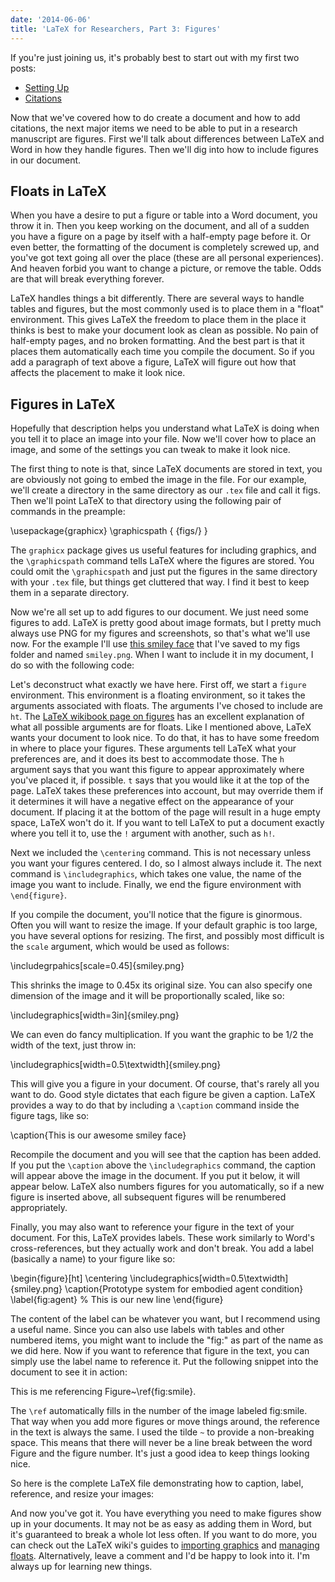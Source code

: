 ```yaml
---
date: '2014-06-06'
title: 'LaTeX for Researchers, Part 3: Figures'
---
```


If you're just joining us, it's probably best to start out with my first two
posts:

* [Setting Up](http://www.schuetzler.net/blog/latex-for-researchers-pt-1/)
* [Citations](http://www.schuetzler.net/blog/latex-for-researchers-pt-2/)

Now that we've covered how to do create a document and how to add citations, the
next major items we need to be able to put in a research manuscript are
figures. First we'll talk about differences between LaTeX and Word in how they
handle figures. Then we'll dig into how to include figures in our document.

<!-- more -->

## Floats in LaTeX

When you have a desire to put a figure or table into a Word document, you throw
it in. Then you keep working on the document, and all of a sudden you have a
figure on a page by itself with a half-empty page before it. Or even better, the
formatting of the document is completely screwed up, and you've got text going
all over the place (these are all personal experiences). And heaven forbid you
want to change a picture, or remove the table. Odds are that will break
everything forever.

LaTeX handles things a bit differently. There are several ways to handle tables
and figures, but the most commonly used is to place them in a "float"
environment. This gives LaTeX the freedom to place them in the place it thinks
is best to make your document look as clean as possible. No pain of half-empty
pages, and no broken formatting. And the best part is that it places them
automatically each time you compile the document. So if you add a paragraph of
text above a figure, LaTeX will figure out how that affects the placement to
make it look nice.

## Figures in LaTeX

Hopefully that description helps you understand what LaTeX is doing when you
tell it to place an image into your file. Now we'll cover how to place an image,
and some of the settings you can tweak to make it look nice.

The first thing to note is that, since LaTeX documents are stored in text, you
are obviously not going to embed the image in the file. For our example, we'll
create a directory in the same directory as our `.tex` file and call it
figs. Then we'll point LaTeX to that directory using the following pair of
commands in the preample:

\usepackage{graphicx}
\graphicspath { {figs/} }

The `graphicx` package gives us useful features for including graphics, and the
`\graphicspath` command tells LaTeX where the figures are stored. You could omit
the `\graphicspath` and just put the figures in the same directory with your
`.tex` file, but things get cluttered that way. I find it best to keep them in a
separate directory.

Now we're all set up to add figures to our document. We just need some figures
to add. LaTeX is pretty good about image formats, but I pretty much always use
PNG for my figures and screenshots, so that's what we'll use now. For the
example I'll use
[this smiley face](http://upload.wikimedia.org/wikipedia/commons/thumb/8/85/Smiley.svg/640px-Smiley.svg.png)
that I've saved to my figs folder and named `smiley.png`. When I want to include
it in my document, I do so with the following code:

<script src="https://gist.github.com/rschuetzler/b16d49ca8ee29cde55ca.js"></script>

Let's deconstruct what exactly we have here. First off, we start a `figure`
environment. This environment is a floating environment, so it takes the
arguments associated with floats. The arguments I've chosed to include are
`ht`. The
[LaTeX wikibook page on figures](http://en.wikibooks.org/wiki/LaTeX/Floats,_Figures_and_Captions)
has an excellent explanation of what all possible arguments are for floats. Like
I mentioned above, LaTeX wants your document to look nice. To do that, it has to
have some freedom in where to place your figures. These arguments tell LaTeX
what your preferences are, and it does its best to accommodate those. The `h`
argument says that you want this figure to appear approximately where you've
placed it, if possible. `t` says that you would like it at the top of the
page. LaTeX takes these preferences into account, but may override them if it
determines it will have a negative effect on the appearance of your document. If
placing it at the bottom of the page will result in a huge empty space, LaTeX
won't do it. If you want to tell LaTeX to put a document exactly where you tell
it to, use the `!` argument with another, such as `h!`.

Next we included the `\centering` command. This is not necessary unless you want
your figures centered. I do, so I almost always include it. The next command is
`\includegraphics`, which takes one value, the name of the image you want to
include. Finally, we end the figure environment with `\end{figure}`.

If you compile the document, you'll notice that the figure is ginormous. Often
you will want to resize the image. If your default graphic is too large,
you have several options for resizing. The first, and possibly most difficult is
the `scale` argument, which would be used as follows:

\includegrpahics[scale=0.45]{smiley.png}

This shrinks the image to 0.45x its original size. You can also specify one
dimension of the image and it will be proportionally scaled, like so:

\includegraphics[width=3in]{smiley.png}

We can even do fancy multiplication. If you want the graphic to be 1/2 the width
of the text, just throw in:

\includegraphics[width=0.5\textwidth]{smiley.png}

This will give you a figure in your document. Of course, that's rarely all you
want to do. Good style dictates that each figure be given a caption. LaTeX
provides a way to do that by including a `\caption` command inside the figure
tags, like so:

\caption{This is our awesome smiley face}

Recompile the document and you will see that the caption has been added. If you
put the `\caption` above the `\includegraphics` command, the caption will appear
above the image in the document. If you put it below, it will appear
below. LaTeX also numbers figures for you automatically, so if a new figure is
inserted above, all subsequent figures will be renumbered appropriately.

Finally, you may also want to reference your figure in the text of your
document. For this, LaTeX provides labels. These work similarly to Word's
cross-references, but they actually work and don't break. You add a label
(basically a name) to your figure like so:

\begin{figure}[ht]
\centering
\includegraphics[width=0.5\textwidth]{smiley.png}
\caption{Prototype system for embodied agent condition}
\label{fig:agent}  % This is our new line
\end{figure}

The content of the label can be whatever you want, but I recommend using a
useful name. Since you can also use labels with tables and other numbered items,
you might want to include the "fig:" as part of the name as we did here. Now if
you want to reference that figure in the text, you can simply use the label name
to reference it. Put the following snippet into the document to see it in
action:

This is me referencing Figure~\ref{fig:smile}.

The `\ref` automatically fills in the number of the image labeled
fig:smile. That way when you add more figures or move things around, the
reference in the text is always the same. I used the tilde `~` to provide a
non-breaking space. This means that there will never be a line break between the
word Figure and the figure number. It's just a good idea to keep things looking
nice.

So here is the complete LaTeX file demonstrating how to caption, label,
reference, and resize your images:

<script src="https://gist.github.com/rschuetzler/3e6030ad739fe2718ea3.js"></script>

And now you've got it. You have everything you need to make figures show up in
your documents. It may not be as easy as adding them in Word, but it's
guaranteed to break a whole lot less often. If you want to do more, you can
check out the LaTeX wiki's guides to
[importing graphics](http://en.wikibooks.org/wiki/LaTeX/Importing_Graphics) and
[managing floats](http://en.wikibooks.org/wiki/LaTeX/Floats,_Figures_and_Captions).
Alternatively, leave a comment and I'd be happy to look into it. I'm always up
for learning new things.